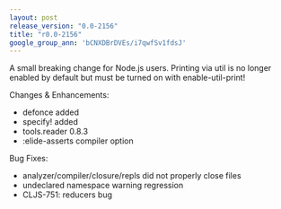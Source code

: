 ```yaml
---
layout: post
release_version: "0.0-2156"
title: "r0.0-2156"
google_group_ann: 'bCNXDBrDVEs/i7qwfSv1fdsJ'
---
```


A small breaking change for Node.js users. Printing via util is no longer enabled by default but must be turned on with enable-util-print!

Changes & Enhancements:

* defonce added
* specify! added
* tools.reader 0.8.3
* :elide-asserts compiler option

Bug Fixes:

* analyzer/compiler/closure/repls did not properly close files
* undeclared namespace warning regression
* CLJS-751: reducers bug
